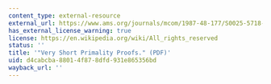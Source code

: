 ```yaml
---
content_type: external-resource
external_url: https://www.ams.org/journals/mcom/1987-48-177/S0025-5718-1987-0866117-4/S0025-5718-1987-0866117-4.pdf
has_external_license_warning: true
license: https://en.wikipedia.org/wiki/All_rights_reserved
status: ''
title: '"Very Short Primality Proofs." (PDF)'
uid: d4cabcba-8801-4f87-8dfd-931e865356bd
wayback_url: ''
---
```

